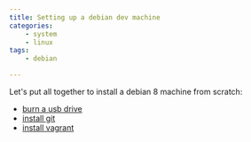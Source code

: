 ```yaml
---
title: Setting up a debian dev machine
categories:
    - system
    - linux
tags:
    - debian

---
```


Let's put all together to install a debian 8 machine from scratch: 

- [burn a usb drive](/blog/2017/06/12/create-a-debian-iso-live-usb-drive)
- [install git](/blog/2017/06/12/setting-up-git-with-multiple-accounts)
- [install vagrant](/blog/2017/06/12/install-vagrant)
